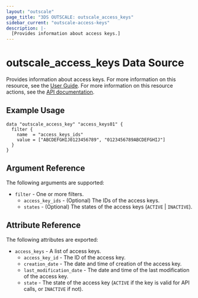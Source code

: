 ```yaml
---
layout: "outscale"
page_title: "3DS OUTSCALE: outscale_access_keys"
sidebar_current: "outscale-access-keys"
description: |-
  [Provides information about access keys.]
---
```


# outscale_access_keys Data Source

Provides information about access keys.
For more information on this resource, see the [User Guide](https://wiki.outscale.net/display/EN/About+Access+Keys).
For more information on this resource actions, see the [API documentation](https://docs.outscale.com/api#3ds-outscale-api-accesskey).

## Example Usage

```hcl
data "outscale_access_key" "access_keys01" { 
  filter {
    name  = "access_keys_ids"
    value = ["ABCDEFGHIJ0123456789", "0123456789ABCDEFGHIJ"]
  }
}
```

## Argument Reference

The following arguments are supported:

* `filter` - One or more filters.
  * `access_key_ids` - (Optional) The IDs of the access keys.
  * `states` - (Optional) The states of the access keys (`ACTIVE` \| `INACTIVE`).

## Attribute Reference

The following attributes are exported:

* `access_keys` - A list of access keys.
  * `access_key_id` - The ID of the access key.
  * `creation_date` - The date and time of creation of the access key.
  * `last_modification_date` - The date and time of the last modification of the access key.
  * `state` - The state of the access key (`ACTIVE` if the key is valid for API calls, or `INACTIVE` if not).
